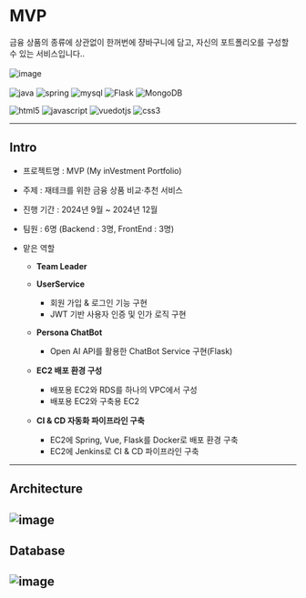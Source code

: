 # MVP
금융 상품의 종류에 상관없이 한꺼번에 쟝바구니에 담고, 자신의 포트폴리오를 구성할 수 있는 서비스입니다..
<br><br>
![image](https://github.com/user-attachments/assets/ad7457d9-459b-4455-aacd-a3ad756f52e3)
<br><br>
![java](https://img.shields.io/badge/java-ffffff.svg?&style=for-the-badge&logo=openjdk&logoColor=black)
![spring](https://img.shields.io/badge/spring-6DB33F.svg?&style=for-the-badge&logo=spring&logoColor=white)
![mysql](https://img.shields.io/badge/mysql-4479A1.svg?&style=for-the-badge&logo=mysql&logoColor=white)
![Flask](https://img.shields.io/badge/flask-000000.svg?&style=for-the-badge&logo=flask&logoColor=while)
![MongoDB](https://img.shields.io/badge/mongoDB-47A248.svg?&style=for-the-badge&logo=MongoDB&logoColor=while)
<br>

![html5](https://img.shields.io/badge/html5-E34F26.svg?&style=for-the-badge&logo=html5&logoColor=white)
![javascript](https://img.shields.io/badge/javascript-F7DF1E.svg?&style=for-the-badge&logo=javascript&logoColor=white)
![vuedotjs](https://img.shields.io/badge/vue.js-4FC08D.svg?&style=for-the-badge&logo=vuedotjs&logoColor=white)
![css3](https://img.shields.io/badge/css3-1572B6.svg?&style=for-the-badge&logo=css3&logoColor=white)

---
## Intro
- 프로젝트명 : MVP (My inVestment Portfolio)
- 주제 : 재테크를 위한 금융 상품 비교·추천 서비스
- 진행 기간 : 2024년 9월 ~ 2024년 12월
- 팀원 : 6명 (Backend : 3명, FrontEnd : 3명)
- 맡은 역할

  - **Team Leader**
  
  - **UserService**
    
    - 회원 가입 & 로그인 기능 구현
    - JWT 기반 사용자 인증 및 인가 로직 구현
      
  - **Persona ChatBot**
    
    - Open AI API를 활용한 ChatBot Service 구현(Flask)
      
  - **EC2 배포 환경 구성**
    
    - 배포용 EC2와 RDS를 하나의 VPC에서 구성
    - 배포용 EC2와 구축용 EC2
      
  - **CI & CD 자동화 파이프라인 구축**
    
    - EC2에 Spring, Vue, Flask를 Docker로 배포 환경 구축
    - EC2에 Jenkins로 CI & CD 파이프라인 구축
---
## Architecture
![image](https://github.com/user-attachments/assets/8d7949bd-7727-4440-a861-d04b744886c9)
---

## Database
![image](https://github.com/user-attachments/assets/3108e92f-0e6e-4dc9-a90e-8f97b3626644)
---

